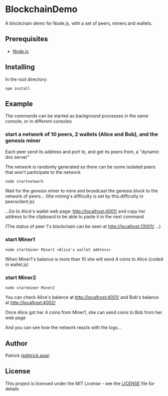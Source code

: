 # BlockchainDemo
A blockchain demo for Node.js, with a set of peers, miners and wallets. 

## Prerequisites

* [Node.js](https://nodejs.org)

## Installing

In the root directory:

```
npm install
```
## Example

The commands can be started as background processes in the same console, or in different consoles 

### start a network of 10 peers, 2 wallets (Alice and Bob), and the genesis miner

Each peer send its address and port to, and get its peers from, a "dynamic dns server" 

The network is randomly generated so there can be some isolated peers that won't participate to the network

```
node startnetwork
```
Wait for the genesis miner to mine and broadcast the genesis block to the network of peers... (the mining's difficulty is set by this.difficulty in peersclient.js)

...Go to Alice's wallet web page: [http://localhost:4001/](http://localhost:4001/) and copy her address to the clipboard to be able to paste it in the next command

(The status of peer 1's blockchain can be seen at [http://localhost:13001/](http://localhost:13001/) ...)

### start Miner1

```
node startminer Miner1 <Alice's wallet address>
```
When Miner1's balance is more than 10 she will send 4 coins to Alice (coded in wallet.js)

### start Miner2

```
node startminer Miner2
```
You can check Alice's balance at [http://localhost:4001/](http://localhost:4001/) and Bob's balance at [http://localhost:4002/](http://localhost:4002/)

Once Alice got her 4 coins from Miner1, she can send coins to Bob from her web page

And you can see how the network reacts with the logs...

## Author

Patrick (p@trick.asia)

## License

This project is licensed under the MIT License - see the [LICENSE](LICENSE) file for details
